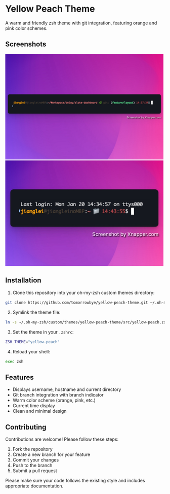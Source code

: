 # Yellow Peach Theme

A warm and friendly zsh theme with git integration, featuring orange and pink color schemes.

## Screenshots

<img src="assets/screenshot-1.jpg" alt="Screenshot 1" width="500"/>

<img src="assets/screenshot-2.jpg" alt="Screenshot 2" width="500"/>

## Installation

1. Clone this repository into your oh-my-zsh custom themes directory:
```bash
git clone https://github.com/tomorrowbye/yellow-peach-theme.git ~/.oh-my-zsh/custom/themes/yellow-peach-theme
```

2. Symlink the theme file:
```bash
ln -s ~/.oh-my-zsh/custom/themes/yellow-peach-theme/src/yellow-peach.zsh-theme ~/.oh-my-zsh/custom/themes/yellow-peach.zsh-theme
```

3. Set the theme in your `.zshrc`:
```bash
ZSH_THEME="yellow-peach"
```

4. Reload your shell:
```bash
exec zsh
```

## Features

- Displays username, hostname and current directory
- Git branch integration with branch indicator
- Warm color scheme (orange, pink, etc.)
- Current time display
- Clean and minimal design

## Contributing

Contributions are welcome! Please follow these steps:

1. Fork the repository
2. Create a new branch for your feature
3. Commit your changes
4. Push to the branch
5. Submit a pull request

Please make sure your code follows the existing style and includes appropriate documentation.
